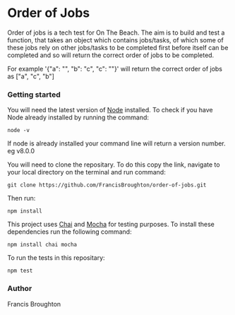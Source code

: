 # Order of Jobs

Order of jobs is a tech test for On The Beach.  The aim is to build and test a function, that takes an object which contains jobs/tasks, of which some of these jobs rely on other jobs/tasks to be completed first before itself can be completed and so will return the correct order of jobs to be completed.

For example '{"a": "", "b": "c", "c": ""}' will return the correct order of jobs as ["a", "c", "b"]


### Getting started

You will need the latest version of [Node](https://nodejs.org/en/) installed. 
To check if you have Node already installed by running the command:

```
node -v
```
If node is already installed your command line will return a version number. eg v8.0.0

You will need to clone the repositary. To do this copy the link, navigate to your local directory on the terminal and run command:

```
git clone https://github.com/FrancisBroughton/order-of-jobs.git
```

Then run:
```
npm install
```

This project uses [Chai](http://www.chaijs.com/guide/installation/) and [Mocha](https://mochajs.org/) for testing purposes. To install these dependencies run the following command:

```
npm install chai mocha
```

To run the tests in this repositary:

```
npm test
```

### Author

Francis Broughton






